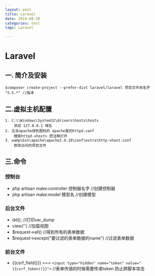 ```yaml
---
layout: post
title: Laravel
date: 2019-08-30 
categories: test
tags: Laravel

---
```


# Laravel

## 一. 简介及安装

```
$composer create-project --prefer-dist laravel/laravel 项目文件夹名字 "5.5.*" //版本
```

## 二.虚拟主机配置

```
1. C:\\Windows\System32\drivers\hosts\hosts
	添加 127.0.0.1 域名
2. 左击apache绿色图标的 apache里的httpd.conf 
	搜索httpd-vhosts 把注释打开
3. wamp\bin\apache\apache2.4.18\conf\extra\http-vhost.conf
	修改访问的项目文件
```

## 三.命令

### 控制台

- php artisan make:controller 控制器名字 //创建控制器
- php artisan make:model 模型名 //创建模型

### 后台文件

- dd(); //打印var_dump
- view('') //加载视图
- $request->all() //得到所有的表单数据
- $request->except("要过滤的表单数据的name")  //过滤表单数据

### 前台文件

- {{csrf_field()}} === `<input type="hidden" name="token" value="{{csrf_token()}}">` //表单传值的时候需要传递token 防止跨脚本攻击